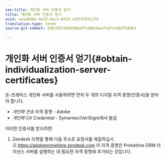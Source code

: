 ```yaml
---
seo-title: 개인화 서버 인증서 얻기
title: 개인화 서버 인증서 얻기
uuid: ae1e848e-0a19-4ec3-8419-ce5fd783c279
translation-type: tm+mt
source-git-commit: 29bc8323460d9be0fce66cbea7c6fce46df20d61

---
```



# 개인화 서버 인증서 얻기{#obtain-individualization-server-certificates}

온-프레미스 개인화 서버를 사용하려면 먼저 두 개의 디지털 자격 증명(인증서)을 받아야 합니다.

* *개인화 전송* 자격 증명 - Adobe
* *개인화 CA Credential* - Symantec(VeriSign)에서 발급

이러한 인증서를 받으려면:

1. Zendesk 티켓을 통해 다음 주소로 요청서를 제출하십시오.https://adobeprimetime.zendesk.com [](https://adobeprimetime.zendesk.com)이 자격 증명은 Primetime DRM 라이선스 서버를 실행하는 데 필요한 자격 증명에 추가되는 것입니다.
